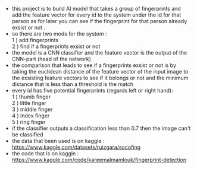 - this project is to build AI model that takes a group of fingerprints and add the feature vector for every id to the system under the id for that person as for later you can see if the fingerprint for that person already exsist or not .
- so there are two mods for the system :<br/>
  1 ) add fingerprints<br/>
  2 ) find if a fingerprints exsist or not<br/>
- the model is a CNN classifier and the feature vector is the output of the CNN-part (head of the network)
- the comparison that leads to see if a fingerprints exsist or not is by taking the euclidean distance of the feature vector of the input image to the exsisting feature vectors to see if it belongs or not and the minimum distance that is less than a threshold is the match
- every id has five potential fingerprints (regards left or right hand):<br/>
  1 ) thumb finger<br/>
  2 ) little finger<br/>
  3 ) middle finger<br/>
  4 ) index finger<br/>
  5 ) ring finger<br/>
- if the classifier outputs a classification less than 0.7 then the image can't be classified
- the data that been used is on kaggle : <https://www.kaggle.com/datasets/ruizgara/socofing>
- the code that is on kaggle : <https://www.kaggle.com/code/kareemalmamlouk/fingerprint-detection>
